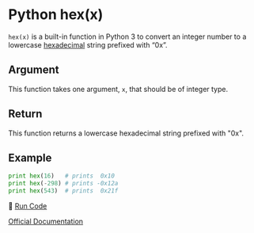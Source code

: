 # Python hex(x)

`hex(x)` is a built-in function in Python 3 to convert an integer number to a lowercase [hexadecimal](https://www.mathsisfun.com/hexadecimals.html) string prefixed with “0x”.

## Argument

This function takes one argument, `x`, that should be of integer type.

## Return

This function returns a lowercase hexadecimal string prefixed with "0x".

## Example

```python
print hex(16)   # prints  0x10
print hex(-298) # prints -0x12a
print hex(543)  # prints  0x21f
```

:rocket: [Run Code](https://repl.it/CVCR)

[Official Documentation](https://docs.python.org/3/library/functions.html#hex)
